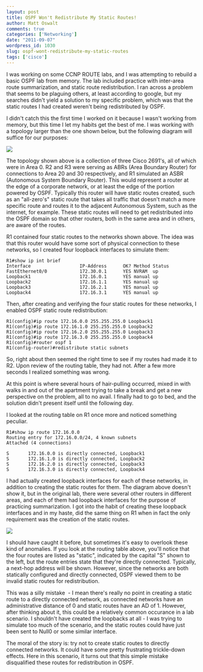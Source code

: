 ```yaml
---
layout: post
title: OSPF Won't Redistribute My Static Routes!
author: Matt Oswalt
comments: true
categories: ['Networking']
date: "2011-09-07"
wordpress_id: 1030
slug: ospf-wont-redistribute-my-static-routes
tags: ['cisco']
---
```



I was working on some CCNP ROUTE labs, and I was attempting to rebuild a basic OSPF lab from memory. The lab included practice with inter-area route summarization, and static route redistribution. I ran across a problem that seems to be plaguing others, at least according to google, but my searches didn't yield a solution to my specific problem, which was that the static routes I had created weren't being redistributed by OSPF.

I didn't catch this the first time I worked on it because I wasn't working from memory, but this time I let my habits get the best of me. I was working with a topology larger than the one shown below, but the following diagram will suffice for our purposes:

![](assets/2011/09/topology.png)

The topology shown above is a collection of three Cisco 2691's, all of which were in Area 0. R2 and R3 were serving as ABRs (Area Boundary Router) for connections to Area 20 and 30 respectively, and R1 simulated an ASBR (Autonomous System Boundary Router). This would represent a router at the edge of a corporate network, or at least the edge of the portion powered by OSPF. Typically this router will have static routes created, such as an "all-zero's" static route that takes all traffic that doesn't match a more specific route and routes it to the adjacent Autonomous System, such as the internet, for example. These static routes will need to get redistributed into the OSPF domain so that other routers, both in the same area and in others, are aware of the routes.

R1 contained four static routes to the networks shown above. The idea was that this router would have some sort of physical connection to these networks, so I created four loopback interfaces to simulate them:

    R1#show ip int brief
    Interface                  IP-Address      OK? Method Status
    FastEthernet0/0            172.30.0.1      YES NVRAM  up
    Loopback1                  172.16.0.1      YES manual up
    Loopback2                  172.16.1.1      YES manual up
    Loopback3                  172.16.2.1      YES manual up
    Loopback4                  172.16.3.1      YES manual up

Then, after creating and verifying the four static routes for these networks, I enabled OSPF static route redistribution:

    R1(config)#ip route 172.16.0.0 255.255.255.0 Loopback1
    R1(config)#ip route 172.16.1.0 255.255.255.0 Loopback2
    R1(config)#ip route 172.16.2.0 255.255.255.0 Loopback3
    R1(config)#ip route 172.16.3.0 255.255.255.0 Loopback4
    R1(config)#router ospf 1
    R1(config-router)#redistribute static subnets

So, right about then seemed the right time to see if my routes had made it to R2. Upon review of the routing table, they had not. After a few more seconds I realized something was wrong.

At this point is where several hours of hair-pulling occurred, mixed in with walks in and out of the apartment trying to take a break and get a new perspective on the problem, all to no avail. I finally had to go to bed, and the solution didn't present itself until the following day.

I looked at the routing table on R1 once more and noticed something peculiar.

    R1#show ip route 172.16.0.0
    Routing entry for 172.16.0.0/24, 4 known subnets
    Attached (4 connections)

    S       172.16.0.0 is directly connected, Loopback1
    S       172.16.1.0 is directly connected, Loopback2
    S       172.16.2.0 is directly connected, Loopback3
    S       172.16.3.0 is directly connected, Loopback4

I had actually created loopback interfaces for each of these networks, in addition to creating the static routes for them. The diagram above doesn't show it, but in the original lab, there were several other routers in different areas, and each of them had loopback interfaces for the purpose of practicing summarization. I got into the habit of creating these loopback interfaces and in my haste, did the same thing on R1 when in fact the only requirement was the creation of the static routes.

[![](assets/2011/09/frustrated-1.jpg)](assets/2011/09/frustrated-1.jpg)

I should have caught it before, but sometimes it's easy to overlook these kind of anomalies. If you look at the routing table above, you'll notice that the four routes are listed as "static", indicated by the capital "S" shown to the left, but the route entries state that they're directly connected. Typically, a next-hop address will be shown. However, since the networks are both statically configured and directly connected, OSPF viewed them to be invalid static routes for redistribution.

This was a silly mistake  - I mean there's really no point in creating a static route to a directly connected network, as connected networks have an administrative distance of 0 and static routes have an AD of 1. However, after thinking about it, this could be a relatively common occurance in a lab scenario. I shouldn't have created the loopbacks at all - I was trying to simulate too much of the scenario, and the static routes could have just been sent to Null0 or some similar interface.

The moral of the story is: try not to create static routes to directly connected networks. It could have some pretty frustrating trickle-down effects. Here in this scenario, it turns out that this simple mistake disqualified these routes for redistribution in OSPF.
